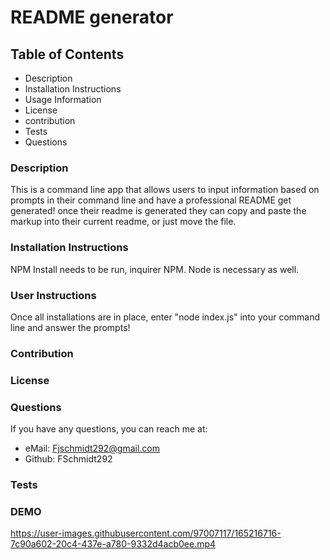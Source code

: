 # README generator
  
  ## Table of Contents
  - Description
  - Installation Instructions
  - Usage Information
  - License
  - contribution
  - Tests
  - Questions
  
  ### Description 
  This is a command line app that allows users to input information based on prompts in their command line and have a professional README get generated! once their readme is generated they can copy and paste the markup into their current readme, or just move the file.

  ### Installation Instructions
  NPM Install needs to be run, inquirer NPM. Node is necessary as well.

  ### User Instructions
  Once all installations are in place, enter "node index.js" into your command line and answer the prompts!

  ### Contribution
  

  ### License
  

  ### Questions
  If you have any questions, you can reach me at:
  - eMail: Fjschmidt292@gmail.com
  - Github: FSchmidt292

  ### Tests
  
  ### DEMO
https://user-images.githubusercontent.com/97007117/165216716-7c90a602-20c4-437e-a780-9332d4acb0ee.mp4

